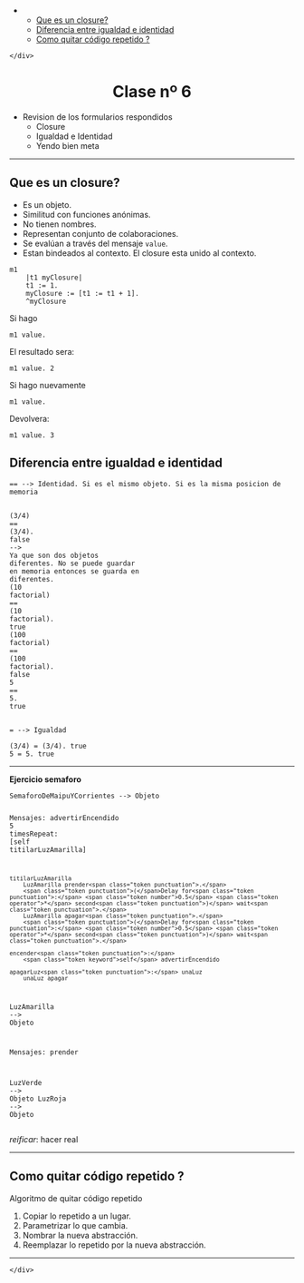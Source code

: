 <!DOCTYPE html>
<html>

<head>
  <meta charset="utf-8">
  <meta name="viewport" content="width=device-width, initial-scale=1.0">
  <title>Clase VI</title>
  <link rel="stylesheet" href="https://stackedit.io/style.css" />
</head>

<body class="stackedit">
  <div class="stackedit__left">
    <div class="stackedit__toc">
      
<ul>
<li>
<ul>
<li><a href="#que-es-un-closure">Que es un closure?</a></li>
<li><a href="#diferencia-entre-igualdad-e-identidad">Diferencia entre igualdad e identidad</a></li>
<li><a href="#como-quitar-código-repetido-">Como quitar código repetido ?</a></li>
</ul>
</li>
</ul>

    </div>
  </div>
  <div class="stackedit__right">
    <div class="stackedit__html">
      <h1 align="center"> Clase nº 6</h1>
<ul>
<li>Revision de los formularios respondidos
<ul>
<li>Closure</li>
<li>Igualdad e Identidad</li>
<li>Yendo bien meta</li>
</ul>
</li>
</ul>
<hr>
<h2 id="que-es-un-closure">Que es un <strong>closure</strong>?</h2>
<ul>
<li>Es un objeto.</li>
<li>Similitud con funciones anónimas.</li>
<li>No tienen nombres.</li>
<li>Representan conjunto de colaboraciones.</li>
<li>Se evalúan a través del mensaje <code>value</code>.</li>
<li>Estan bindeados al contexto. El closure esta unido al contexto.</li>
</ul>
<pre class=" language-smalltalk"><code class="prism  language-smalltalk">m1
	<span class="token temporary-variables"><span class="token punctuation">|</span><span class="token variable">t1</span> <span class="token variable">myClosure</span><span class="token punctuation">|</span></span>
	t1 <span class="token operator">:=</span> <span class="token number">1</span><span class="token punctuation">.</span>
	myClosure <span class="token operator">:=</span> <span class="token punctuation">[</span>t1 <span class="token operator">:=</span> t1 <span class="token operator">+</span> <span class="token number">1</span><span class="token punctuation">]</span><span class="token punctuation">.</span>
	<span class="token operator">^</span>myClosure
</code></pre>
<p>Si hago</p>
<pre class=" language-smalltalk"><code class="prism  language-smalltalk">m1 value<span class="token punctuation">.</span>
</code></pre>
<p>El resultado sera:</p>
<pre class=" language-smalltalk"><code class="prism  language-smalltalk">m1 value<span class="token punctuation">.</span> <span class="token number">2</span>
</code></pre>
<p>Si hago nuevamente</p>
<pre class=" language-smalltalk"><code class="prism  language-smalltalk">m1 value<span class="token punctuation">.</span>
</code></pre>
<p>Devolvera:</p>
<pre class=" language-smalltalk"><code class="prism  language-smalltalk">m1 value<span class="token punctuation">.</span> <span class="token number">3</span>
</code></pre>
<h2 id="diferencia-entre-igualdad-e-identidad">Diferencia entre <strong>igualdad</strong> e <strong>identidad</strong></h2>
<pre class=" language-smalltalk"><code class="prism  language-smalltalk"><span class="token operator">==</span> <span class="token operator">-</span><span class="token operator">-</span><span class="token operator">&gt;</span> Identidad<span class="token punctuation">.</span> Si es el mismo objeto<span class="token punctuation">.</span> Si es la misma posicion de memoria

<span class="token punctuation">(</span><span class="token number">3</span><span class="token operator">/</span><span class="token number">4</span><span class="token punctuation">)</span> <span class="token operator">==</span> <span class="token punctuation">(</span><span class="token number">3</span><span class="token operator">/</span><span class="token number">4</span><span class="token punctuation">)</span><span class="token punctuation">.</span> <span class="token keyword">false</span> <span class="token operator">-</span><span class="token operator">-</span><span class="token operator">&gt;</span> Ya que son dos objetos diferentes<span class="token punctuation">.</span> No se puede guardar en memoria entonces se guarda en diferentes<span class="token punctuation">.</span>
<span class="token punctuation">(</span><span class="token number">10</span> factorial<span class="token punctuation">)</span> <span class="token operator">==</span> <span class="token punctuation">(</span><span class="token number">10</span> factorial<span class="token punctuation">)</span><span class="token punctuation">.</span> <span class="token keyword">true</span>
<span class="token punctuation">(</span><span class="token number">100</span> factorial<span class="token punctuation">)</span> <span class="token operator">==</span> <span class="token punctuation">(</span><span class="token number">100</span> factorial<span class="token punctuation">)</span><span class="token punctuation">.</span> <span class="token keyword">false</span>
<span class="token number">5</span> <span class="token operator">==</span> <span class="token number">5</span><span class="token punctuation">.</span> <span class="token keyword">true</span>
</code></pre>
<pre class=" language-smalltalk"><code class="prism  language-smalltalk"><span class="token operator">=</span> <span class="token operator">-</span><span class="token operator">-</span><span class="token operator">&gt;</span> Igualdad

<span class="token punctuation">(</span><span class="token number">3</span><span class="token operator">/</span><span class="token number">4</span><span class="token punctuation">)</span> <span class="token operator">=</span> <span class="token punctuation">(</span><span class="token number">3</span><span class="token operator">/</span><span class="token number">4</span><span class="token punctuation">)</span><span class="token punctuation">.</span> <span class="token keyword">true</span>
<span class="token number">5</span> <span class="token operator">=</span> <span class="token number">5</span><span class="token punctuation">.</span> <span class="token keyword">true</span>
</code></pre>
<hr>
<p><strong>Ejercicio semaforo</strong></p>
<pre class=" language-smalltalk"><code class="prism  language-smalltalk">SemaforoDeMaipuYCorrientes <span class="token operator">-</span><span class="token operator">-</span><span class="token operator">&gt;</span> Objeto

Mensajes<span class="token punctuation">:</span>
	advertirEncendido
		<span class="token number">5</span> timesRepeat<span class="token punctuation">:</span> <span class="token punctuation">[</span><span class="token keyword">self</span> titilarLuzAmarilla<span class="token punctuation">]</span>
		
	titilarLuzAmarilla
		LuzAmarilla prender<span class="token punctuation">.</span>
		<span class="token punctuation">(</span>Delay for<span class="token punctuation">:</span> <span class="token number">0.5</span> <span class="token operator">*</span> second<span class="token punctuation">)</span> wait<span class="token punctuation">.</span>
		LuzAmarilla apagar<span class="token punctuation">.</span>
		<span class="token punctuation">(</span>Delay for<span class="token punctuation">:</span> <span class="token number">0.5</span> <span class="token operator">*</span> second<span class="token punctuation">)</span> wait<span class="token punctuation">.</span>
	
	encender<span class="token punctuation">:</span>
		<span class="token keyword">self</span> advertirEncendido
		
	apagarLuz<span class="token punctuation">:</span> unaLuz
		unaLuz apagar

LuzAmarilla <span class="token operator">-</span><span class="token operator">-</span><span class="token operator">&gt;</span> Objeto

Mensajes<span class="token punctuation">:</span>
	prender

LuzVerde <span class="token operator">-</span><span class="token operator">-</span><span class="token operator">&gt;</span> Objeto
LuzRoja <span class="token operator">-</span><span class="token operator">-</span><span class="token operator">&gt;</span> Objeto
</code></pre>
<p><em>reificar</em>: hacer real</p>
<hr>
<h2 id="como-quitar-código-repetido-">Como quitar código repetido ?</h2>
<p>Algoritmo de quitar código repetido</p>
<ol>
<li>Copiar lo repetido a un lugar.</li>
<li>Parametrizar lo que cambia.</li>
<li>Nombrar la nueva abstracción.</li>
<li>Reemplazar lo repetido por la nueva abstracción.</li>
</ol>
<hr>

    </div>
  </div>
</body>

</html>
